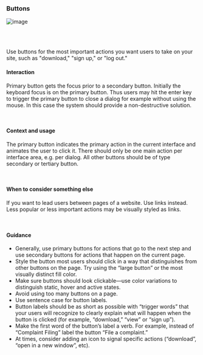### Buttons

![image](https://github.com/catenax-ng/tx-portal-assets/assets/94133633/1263bd7f-eb01-4c02-bdf8-3fe7899f68e4)

<br>
<br>

Use buttons for the most important actions you want users to take on your site, such as "download," "sign up," or "log out."

#### Interaction

Primary button gets the focus prior to a secondary button. Initially the keyboard focus is on the primary button. Thus users may hit the enter key to trigger the primary button to close a dialog for example without using the mouse. In this case the system should provide a non-destructive solution.

<br>

#### Context and usage

The primary button indicates the primary action in the current interface and animates the user to click it.
There should only be one main action per interface area, e.g. per dialog. All other buttons should be of type secondary or tertiary button.

<br>

#### When to consider something else

If you want to lead users between pages of a website. Use links instead.
Less popular or less important actions may be visually styled as links.

<br>

#### Guidance

- Generally, use primary buttons for actions that go to the next step and use secondary buttons for actions that happen on the current page.
- Style the button most users should click in a way that distinguishes from other buttons on the page. Try using the “large button” or the most visually distinct fill color.
- Make sure buttons should look clickable—use color variations to distinguish static, hover and active states.
- Avoid using too many buttons on a page.
- Use sentence case for button labels.
- Button labels should be as short as possible with “trigger words” that your users will recognize to clearly explain what will happen when the button is clicked (for example, “download,” “view” or “sign up”).
- Make the first word of the button’s label a verb. For example, instead of “Complaint Filing” label the button “File a complaint.”
- At times, consider adding an icon to signal specific actions (“download”, “open in a new window”, etc).

<br>
<br>
